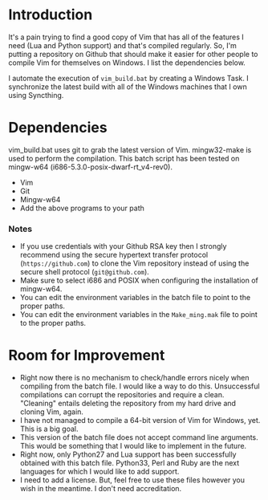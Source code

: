 # Introduction


It's a pain trying to find a good copy of Vim that has all of the features I
need (Lua and Python support) and that's compiled regularly. So, I'm putting a
repository on Github that should make it easier for other people to compile Vim
for themselves on Windows. I list the dependencies below.

I automate the execution of ``vim_build.bat`` by creating a Windows Task. I synchronize the latest build with all of the Windows machines that I own using Syncthing.

# Dependencies

vim_build.bat uses git to grab the latest version of Vim. mingw32-make is used
to perform the compilation. This batch script has been tested on
mingw-w64 (i686-5.3.0-posix-dwarf-rt_v4-rev0).
* Vim
* Git
* Mingw-w64
* Add the above programs to your path

### Notes 

  * If you use credentials with your Github RSA key then I strongly recommend using the secure hypertext transfer protocol (``https://github.com``) to clone the Vim repository instead of using the secure shell protocol (``git@github.com``).
  * Make sure to select i686 and POSIX when configuring the installation of mingw-w64.
  * You can edit the environment variables in the batch file to point to the proper paths.
  * You can edit the environment variables in the ``Make_ming.mak`` file to point to the proper paths.

# Room for Improvement
* Right now there is no mechanism to check/handle errors nicely when compiling from the batch file. I would like a way to do this. Unsuccessful compilations can corrupt the repositories and require a clean. "Cleaning" entails deleting the repository from my hard drive and cloning Vim, again.
* I have not managed to compile a 64-bit version of Vim for Windows, yet. This is a big goal.
* This version of the batch file does not accept command line arguments. This would be something that I would like to implement in the future.
* Right now, only Python27 and Lua support has been successfully obtained with this batch file. Python33, Perl and Ruby are the next languages for which I would like to add support.
* I need to add a license. But, feel free to use these files however you wish in the meantime. I don't need accreditation.

